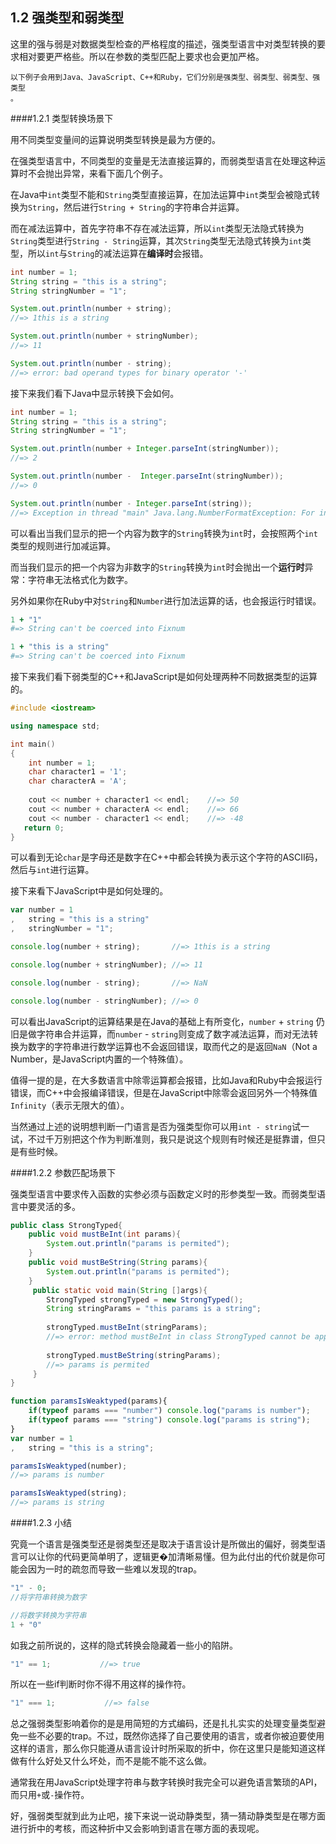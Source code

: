 ## 1.2 强类型和弱类型

这里的强与弱是对数据类型检查的严格程度的描述，强类型语言中对类型转换的要求相对要更严格些。所以在参数的类型匹配上要求也会更加严格。



    以下例子会用到Java、JavaScript、C++和Ruby，它们分别是强类型、弱类型、弱类型、强类型
    。
####1.2.1 类型转换场景下

用不同类型变量间的运算说明类型转换是最为方便的。

在强类型语言中，不同类型的变量是无法直接运算的，而弱类型语言在处理这种运算时不会抛出异常，来看下面几个例子。
    
在Java中`int`类型不能和`String`类型直接运算，在加法运算中`int`类型会被隐式转换为`String`，然后进行`String + String`的字符串合并运算。

而在减法运算中，首先字符串不存在减法运算，所以`int`类型无法隐式转换为`String`类型进行`String - String`运算，其次`String`类型无法隐式转换为`int`类型，所以`int`与`String`的减法运算在**编译时**会报错。

```java
int number = 1;
String string = "this is a string";
String stringNumber = "1";

System.out.println(number + string);
//=> 1this is a string

System.out.println(number + stringNumber);
//=> 11

System.out.println(number - string);
//=> error: bad operand types for binary operator '-'
```
接下来我们看下Java中显示转换下会如何。

```java
int number = 1;
String string = "this is a string";
String stringNumber = "1";

System.out.println(number + Integer.parseInt(stringNumber));
//=> 2

System.out.println(number -  Integer.parseInt(stringNumber));
//=> 0

System.out.println(number - Integer.parseInt(string));
//=> Exception in thread "main" Java.lang.NumberFormatException: For input string: "this is a string"
```

可以看出当我们显示的把一个内容为数字的`String`转换为`int`时，会按照两个`int`类型的规则进行加减运算。

而当我们显示的把一个内容为非数字的`String`转换为`int`时会抛出一个**运行时**异常：字符串无法格式化为数字。

另外如果你在Ruby中对`String`和`Number`进行加法运算的话，也会报运行时错误。

```ruby
1 + "1"
#=> String can't be coerced into Fixnum

1 + "this is a string"
#=> String can't be coerced into Fixnum
```

接下来我们看下弱类型的C++和JavaScript是如何处理两种不同数据类型的运算的。

```c++
#include <iostream>

using namespace std;

int main()
{
    int number = 1;
    char character1 = '1';
    char characterA = 'A';
    
    cout << number + character1 << endl;    //=> 50
    cout << number + characterA << endl;    //=> 66
    cout << number - character1 << endl;    //=> -48
   return 0;
}
```
可以看到无论`char`是字母还是数字在C++中都会转换为表示这个字符的ASCII码，然后与`int`进行运算。

接下来看下JavaScript中是如何处理的。

```javascript
var number = 1
,   string = "this is a string"
,   stringNumber = "1";

console.log(number + string);       //=> 1this is a string

console.log(number + stringNumber); //=> 11 

console.log(number - string);       //=> NaN

console.log(number - stringNumber); //=> 0

```
可以看出JavaScript的运算结果是在Java的基础上有所变化，`number` + `string` 仍旧是做字符串合并运算，而`number` - `string`则变成了数字减法运算，而对无法转换为数字的字符串进行数学运算也不会返回错误，取而代之的是返回`NaN`（Not a Number，是JavaScript内置的一个特殊值）。

值得一提的是，在大多数语言中除零运算都会报错，比如Java和Ruby中会报运行错误，而C++中会报编译错误，但是在JavaScript中除零会返回另外一个特殊值`Infinity`（表示无限大的值）。

当然通过上述的说明想判断一门语言是否为强类型你可以用`int - string`试一试，不过千万别把这个作为判断准则，我只是说这个规则有时候还是挺靠谱，但只是有些时候。


####1.2.2 参数匹配场景下

强类型语言中要求传入函数的实参必须与函数定义时的形参类型一致。而弱类型语言中要灵活的多。

```java
public class StrongTyped{
    public void mustBeInt(int params){
        System.out.println("params is permited"); 
    }
    public void mustBeString(String params){
        System.out.println("params is permited"); 
    }
     public static void main(String []args){
        StrongTyped strongTyped = new StrongTyped();
        String stringParams = "this params is a string";
        
        strongTyped.mustBeInt(stringParams);
        //=> error: method mustBeInt in class StrongTyped cannot be applied to given types:
        
        strongTyped.mustBeString(stringParams);
        //=> params is permited
     }
}
```
```javascript
function paramsIsWeaktyped(params){
    if(typeof params === "number") console.log("params is number");
    if(typeof params === "string") console.log("params is string");
}
var number = 1
,   string = "this is a string";

paramsIsWeaktyped(number);
//=> params is number

paramsIsWeaktyped(string);
//=> params is string
```


####1.2.3 小结

究竟一个语言是强类型还是弱类型还是取决于语言设计是所做出的偏好，弱类型语言可以让你的代码更简单明了，逻辑更�加清晰易懂。但为此付出的代价就是你可能会因为一时的疏忽而导致一些难以发现的trap。

```javascript
"1" - 0;
//将字符串转换为数字

//将数字转换为字符串
1 + "0"
```
如我之前所说的，这样的隐式转换会隐藏着一些小的陷阱。
```javascript
"1" == 1;           //=> true
```
所以在一些if判断时你不得不用这样的操作符。
```javascript
"1" === 1;           //=> false
```

总之强弱类型影响着你的是是用简短的方式编码，还是扎扎实实的处理变量类型避免一些不必要的trap。不过，既然你选择了自己要使用的语言，或者你被迫要使用这样的语言，那么你只能遵从语言设计时所采取的折中，你在这里只是能知道这样做有什么好处又什么坏处，而不是能不能不这么做。

通常我在用JavaScript处理字符串与数字转换时我完全可以避免语言繁琐的API，而只用`+`或`-`操作符。

好，强弱类型就到此为止吧，接下来说一说动静类型，猜一猜动静类型是在哪方面进行折中的考核，而这种折中又会影响到语言在哪方面的表现呢。

